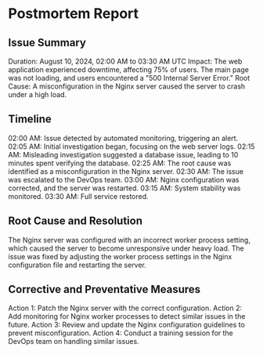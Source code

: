 # Postmortem Report

## Issue Summary

Duration: August 10, 2024, 02:00 AM to 03:30 AM UTC
Impact: The web application experienced downtime, affecting 75% of users. The main page was not loading, and users encountered a "500 Internal Server Error."
Root Cause: A misconfiguration in the Nginx server caused the server to crash under a high load.
## Timeline

02:00 AM: Issue detected by automated monitoring, triggering an alert.
02:05 AM: Initial investigation began, focusing on the web server logs.
02:15 AM: Misleading investigation suggested a database issue, leading to 10 minutes spent verifying the database.
02:25 AM: The root cause was identified as a misconfiguration in the Nginx server.
02:30 AM: The issue was escalated to the DevOps team.
03:00 AM: Nginx configuration was corrected, and the server was restarted.
03:15 AM: System stability was monitored.
03:30 AM: Full service restored.
## Root Cause and Resolution

The Nginx server was configured with an incorrect worker process setting, which caused the server to become unresponsive under heavy load.
The issue was fixed by adjusting the worker process settings in the Nginx configuration file and restarting the server.
## Corrective and Preventative Measures

Action 1: Patch the Nginx server with the correct configuration.
Action 2: Add monitoring for Nginx worker processes to detect similar issues in the future.
Action 3: Review and update the Nginx configuration guidelines to prevent misconfiguration.
Action 4: Conduct a training session for the DevOps team on handling similar issues.
